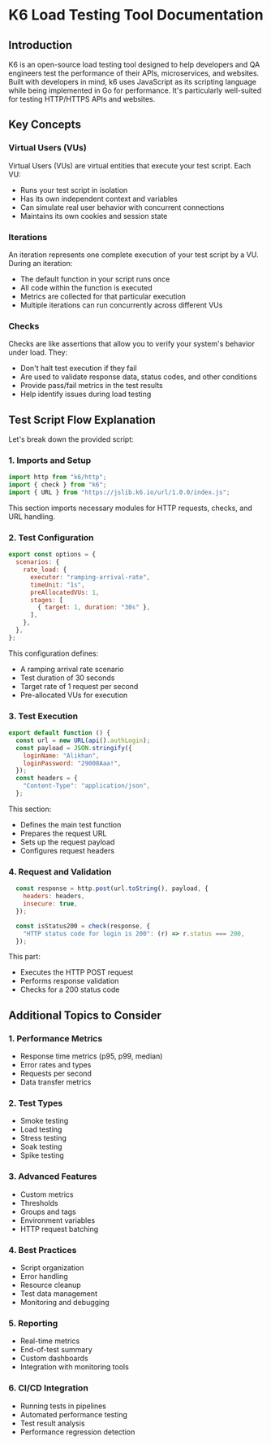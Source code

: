 # K6 Load Testing Tool Documentation

## Introduction
K6 is an open-source load testing tool designed to help developers and QA engineers test the performance of their APIs, microservices, and websites. Built with developers in mind, k6 uses JavaScript as its scripting language while being implemented in Go for performance. It's particularly well-suited for testing HTTP/HTTPS APIs and websites.

## Key Concepts

### Virtual Users (VUs)
Virtual Users (VUs) are virtual entities that execute your test script. Each VU:
- Runs your test script in isolation
- Has its own independent context and variables
- Can simulate real user behavior with concurrent connections
- Maintains its own cookies and session state

### Iterations
An iteration represents one complete execution of your test script by a VU. During an iteration:
- The default function in your script runs once
- All code within the function is executed
- Metrics are collected for that particular execution
- Multiple iterations can run concurrently across different VUs

### Checks
Checks are like assertions that allow you to verify your system's behavior under load. They:
- Don't halt test execution if they fail
- Are used to validate response data, status codes, and other conditions
- Provide pass/fail metrics in the test results
- Help identify issues during load testing

## Test Script Flow Explanation

Let's break down the provided script:

### 1. Imports and Setup
```javascript
import http from "k6/http";
import { check } from "k6";
import { URL } from "https://jslib.k6.io/url/1.0.0/index.js";
```
This section imports necessary modules for HTTP requests, checks, and URL handling.

### 2. Test Configuration
```javascript
export const options = {
  scenarios: {
    rate_load: {
      executor: "ramping-arrival-rate",
      timeUnit: "1s",
      preAllocatedVUs: 1,
      stages: [
        { target: 1, duration: "30s" },
      ],
    },
  },
};
```
This configuration defines:
- A ramping arrival rate scenario
- Test duration of 30 seconds
- Target rate of 1 request per second
- Pre-allocated VUs for execution

### 3. Test Execution
```javascript
export default function () {
  const url = new URL(api().authLogin);
  const payload = JSON.stringify({
    loginName: "Alikhan",
    loginPassword: "29008Aaa!",
  });
  const headers = {
    "Content-Type": "application/json",
  };
```
This section:
- Defines the main test function
- Prepares the request URL
- Sets up the request payload
- Configures request headers

### 4. Request and Validation
```javascript
  const response = http.post(url.toString(), payload, {
    headers: headers,
    insecure: true,
  });

  const isStatus200 = check(response, {
    "HTTP status code for login is 200": (r) => r.status === 200,
  });
```
This part:
- Executes the HTTP POST request
- Performs response validation
- Checks for a 200 status code

## Additional Topics to Consider

### 1. Performance Metrics
- Response time metrics (p95, p99, median)
- Error rates and types
- Requests per second
- Data transfer metrics

### 2. Test Types
- Smoke testing
- Load testing
- Stress testing
- Soak testing
- Spike testing

### 3. Advanced Features
- Custom metrics
- Thresholds
- Groups and tags
- Environment variables
- HTTP request batching

### 4. Best Practices
- Script organization
- Error handling
- Resource cleanup
- Test data management
- Monitoring and debugging

### 5. Reporting
- Real-time metrics
- End-of-test summary
- Custom dashboards
- Integration with monitoring tools

### 6. CI/CD Integration
- Running tests in pipelines
- Automated performance testing
- Test result analysis
- Performance regression detection
